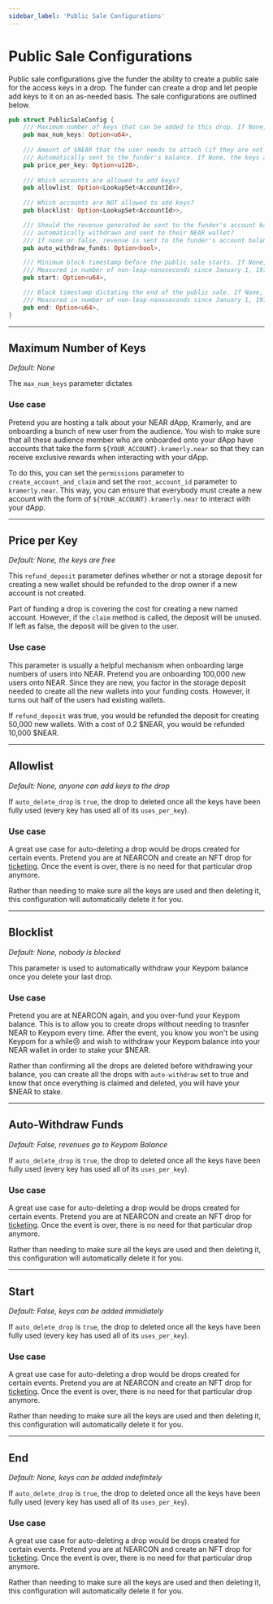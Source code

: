 ```yaml
---
sidebar_label: 'Public Sale Configurations'
---
```

# Public Sale Configurations
Public sale configurations give the funder the ability to create a public sale for the access keys in a drop.
The funder can create a drop and let people add keys to it on an as-needed basis. The sale configurations are outlined below.

```rust
pub struct PublicSaleConfig {
    /// Maximum number of keys that can be added to this drop. If None, there is no max.
    pub max_num_keys: Option<u64>,
 
    /// Amount of $NEAR that the user needs to attach (if they are not the funder) on top of costs. This amount will be
    /// Automatically sent to the funder's balance. If None, the keys are free to the public.
    pub price_per_key: Option<u128>,
 
    /// Which accounts are allowed to add keys?
    pub allowlist: Option<LookupSet<AccountId>>,
 
    /// Which accounts are NOT allowed to add keys?
    pub blocklist: Option<LookupSet<AccountId>>,

    /// Should the revenue generated be sent to the funder's account balance or
    /// automatically withdrawn and sent to their NEAR wallet?
    /// If none or false, revenue is sent to the funder's account balance
    pub auto_withdraw_funds: Option<bool>,

    /// Minimum block timestamp before the public sale starts. If None, keys can be added immediately
    /// Measured in number of non-leap-nanoseconds since January 1, 1970 0:00:00 UTC.
    pub start: Option<u64>,

    /// Block timestamp dictating the end of the public sale. If None, keys can be added indefinitely
    /// Measured in number of non-leap-nanoseconds since January 1, 1970 0:00:00 UTC.
    pub end: Option<u64>,
}
```                

---

## Maximum Number of Keys
*Default: None*  

The `max_num_keys` parameter dictates 

### Use case
Pretend you are hosting a talk about your NEAR dApp, Kramerly, and are onboarding a bunch of new user from the audience. You wish to make sure that all these audience member who are onboarded onto your dApp have accounts that take the form `${YOUR_ACCOUNT}.kramerly.near` so that they can receive exclusive rewards when interacting with your dApp.

To do this, you can set the `permissions` parameter to `create_account_and_claim` and set the `root_account_id` parameter to `kramerly.near`. This way, you can ensure that everybody must create a new account with the form of `${YOUR_ACCOUNT}.kramerly.near` to interact with your dApp.  

---

## Price per Key
*Default: None, the keys are free*  

This `refund_deposit` parameter defines whether or not a storage deposit for creating a new wallet should be refunded to the drop owner if a new account is not created.

Part of funding a drop is covering the cost for creating a new named account. However, if the `claim` method is called, the deposit will be unused. If left as false, the deposit will be given to the user.

### Use case
This parameter is usually a helpful mechanism when onboarding large numbers of users into NEAR. Pretend you are onboarding 100,000 new users onto NEAR. Since they are new, you factor in the storage deposit needed to create all the new wallets into your funding costs. However, it turns out half of the users had existing wallets. 

If `refund_deposit` was true, you would be refunded the deposit for creating 50,000 new wallets. With a cost of 0.2 $NEAR, you would be refunded 10,000 $NEAR.   

---

## Allowlist 
*Default: None, anyone can add keys to the drop*  

If `auto_delete_drop` is `true`, the drop to deleted once all the keys have been fully used (every key has used all of its `uses_per_key`).

### Use case
A great use case for auto-deleting a drop would be drops created for certain events. Pretend you are at NEARCON and create an NFT drop for [ticketing](../../../../Tutorials/Advanced/ticketing/concept.md). Once the event is over, there is no need for that particular drop anymore.

Rather than needing to make sure all the keys are used and then deleting it, this configuration will automatically delete it for you.  

---

## Blocklist
*Default: None, nobody is blocked*  

This parameter is used to automatically withdraw your Keypom balance once you delete your last drop.

### Use case
Pretend you are at NEARCON again, and you over-fund your Keypom balance. This is to allow you to create drops without needing to trasnfer NEAR to Keypom every time. After the event, you know you won't be using Keypom for a while😢 and wish to withdraw your Keypom balance into your NEAR wallet in order to stake your $NEAR. 

Rather than confirming all the drops are deleted before withdrawing your balance, you can create all the drops with `auto-withdraw` set to true and know that once everything is claimed and deleted, you will have your $NEAR to stake. 

---

## Auto-Withdraw Funds  
*Default: False, revenues go to Keypom Balance*  

If `auto_delete_drop` is `true`, the drop to deleted once all the keys have been fully used (every key has used all of its `uses_per_key`).

### Use case
A great use case for auto-deleting a drop would be drops created for certain events. Pretend you are at NEARCON and create an NFT drop for [ticketing](../../../../Tutorials/Advanced/ticketing/concept.md). Once the event is over, there is no need for that particular drop anymore.

Rather than needing to make sure all the keys are used and then deleting it, this configuration will automatically delete it for you.  

---

## Start
*Default: False, keys can be added immidiately*  

If `auto_delete_drop` is `true`, the drop to deleted once all the keys have been fully used (every key has used all of its `uses_per_key`).

### Use case
A great use case for auto-deleting a drop would be drops created for certain events. Pretend you are at NEARCON and create an NFT drop for [ticketing](../../../../Tutorials/Advanced/ticketing/concept.md). Once the event is over, there is no need for that particular drop anymore.

Rather than needing to make sure all the keys are used and then deleting it, this configuration will automatically delete it for you.  

---

## End 
*Default: None, keys can be added indefinitely*  

If `auto_delete_drop` is `true`, the drop to deleted once all the keys have been fully used (every key has used all of its `uses_per_key`).

### Use case
A great use case for auto-deleting a drop would be drops created for certain events. Pretend you are at NEARCON and create an NFT drop for [ticketing](../../../../Tutorials/Advanced/ticketing/concept.md). Once the event is over, there is no need for that particular drop anymore.

Rather than needing to make sure all the keys are used and then deleting it, this configuration will automatically delete it for you.  


